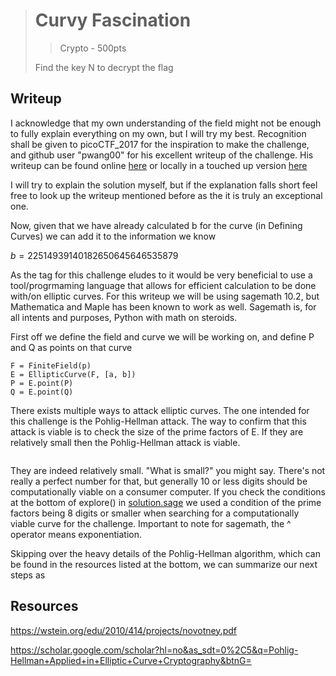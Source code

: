 > # Curvy Fascination
> > Crypto - 500pts
>
> Find the key N to decrypt the flag
> 

## Writeup

I acknowledge that my own understanding of the field might not be enough to fully explain
everything on my own, but I will try my best. Recognition shall be given to picoCTF_2017
for the inspiration to make the challenge, and github user "pwang00" for his excellent
writeup of the challenge. His writeup can be found online [here](https://github.com/hgarrereyn/Th3g3ntl3man-CTF-Writeups/tree/master/2017/picoCTF_2017/problems/cryptography/ECC2/ECC2.md) or locally in a touched up version [here](ECC2.md)

I will try to explain the solution myself, but if the explanation falls short feel
free to look up the writeup mentioned before as the it is truly an exceptional one.

Now, given that we have already calculated b for the curve (in Defining Curves) we can add it to the information we know

$b = 22514939140182650645646535879$

As the tag for this challenge eludes to it would be very beneficial to use a tool/progrmaming language
that allows for efficient calculation to be done with/on elliptic curves. For this writeup
we will be using sagemath 10.2, but Mathematica and Maple has been known to work as well.
Sagemath is, for all intents and purposes, Python with math on steroids.

First off we define the field and curve we will be working on, and define P and Q as points on that curve

```sage
F = FiniteField(p)
E = EllipticCurve(F, [a, b])
P = E.point(P)
Q = E.point(Q)
```

There exists multiple ways to attack elliptic curves. The one intended for this challenge is the Pohlig-Hellman attack.
The way to confirm that this attack is viable is to check the size of the prime factors of E. If they are relatively small
then the Pohlig-Hellman attack is viable.

```sage

```

They are indeed relatively small. "What is small?" you might say. There's not really a perfect number for that, but generally
10 or less digits should be computationally viable on a consumer computer. If you check the conditions at the bottom
of explore() in [solution.sage](solution.sage) we used a condition of the prime factors being 8 digits or smaller when searching
for a computationally viable curve for the challenge. Important to note for sagemath, the ^ operator means exponentiation.

Skipping over the heavy details of the Pohlig-Hellman algorithm, which can be found in the resources listed at the bottom, we can summarize
our next steps as

## Resources

https://wstein.org/edu/2010/414/projects/novotney.pdf

https://scholar.google.com/scholar?hl=no&as_sdt=0%2C5&q=Pohlig-Hellman+Applied+in+Elliptic+Curve+Cryptography&btnG=